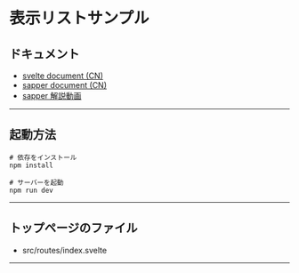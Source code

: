 # 表示リストサンプル

## ドキュメント

- [svelte document (CN)](https://www.sveltejs.cn/)
- [sapper document (CN)](https://www.sapperjs.com/)
- [sapper 解説動画](https://www.youtube.com/playlist?list=PL4cUxeGkcC9gdr4Qhx83gBBcID-KMe-PQ)

---

## 起動方法

```shell
# 依存をインストール
npm install

# サーバーを起動
npm run dev
```

---

## トップページのファイル

- src/routes/index.svelte

---
